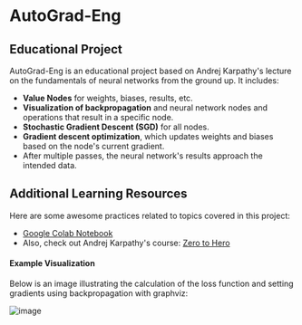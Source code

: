 # AutoGrad-Eng

## Educational Project
AutoGrad-Eng is an educational project based on Andrej Karpathy's lecture on the fundamentals of neural networks from the ground up. It includes:

- **Value Nodes** for weights, biases, results, etc.
- **Visualization of backpropagation** and neural network nodes and operations that result in a specific node.
- **Stochastic Gradient Descent (SGD)** for all nodes.
- **Gradient descent optimization**, which updates weights and biases based on the node's current gradient.
- After multiple passes, the neural network's results approach the intended data.

## Additional Learning Resources
Here are some awesome practices related to topics covered in this project:

- [Google Colab Notebook](https://colab.research.google.com/drive/1FPTx1RXtBfc4MaTkf7viZZD4U2F9gtKN?usp=sharing)
- Also, check out Andrej Karpathy's course: [Zero to Hero](https://karpathy.ai/zero-to-hero.html)

#### Example Visualization
Below is an image illustrating the calculation of the loss function and setting gradients using backpropagation with graphviz:

![image](https://github.com/user-attachments/assets/576a1ebc-f0c4-4dd9-a772-e79a1b5ceac2)
